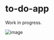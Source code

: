 # to-do-app
Work in progress.



![image](https://user-images.githubusercontent.com/103689125/225941424-f39265d4-df1d-42a0-81e1-d420b7c6316d.png)
